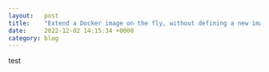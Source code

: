 ```yaml
---
layout:   post
title:    "Extend a Docker image on the fly, without defining a new image"
date:     2022-12-02 14:15:34 +0000
category: blog
---
```

test
<!-- If you want to use a particular Docker image but you need to apply some changes to it, the correct way to go is to extend that image and build your own on top of it. So basically, you will have to create a new `Dockerfile` with `FROM: alpine` or whatever is your source image, followed by a set of instructions where you apply the customization you need in your image. For instance, you could install your application executable and all the dependencies it needs.

## But what if you don't want to create a new Docker image?
In some situations, it doesn't make much sense to extend an existing image. For instance, for a personal use application (**not a production one**) that you don't want to maintain, where all the customization you need is installing one or two additional packages. In that case, it would be easier to just install the packages and then run the command the image is meant to run by default. But first, let's give a look at the `docker run` command.

This is what the official documentation tells us:

```
docker run [OPTIONS] IMAGE[:TAG|@DIGEST] [COMMAND] [ARG...]
```

The `COMMAND` option allows us to specify an optional command to run when the container starts. For instance, if we want to spawn a new container and get a shell for testing, we could do the following.

```
docker run -it --rm alpine sh
```

It will spawn a new container in interactive mode and once it's up it will run the `sh` command. So this is a good way to test the commands we want the container to run. Once we know the commands, we could add them to a script like this.

```
#/usr/bin/env sh

apk add s-nail
sh
```

Let's name it `start.sh` and don't forget to make this script executable: `chmod +x start.sh`. Also, remember to replace the Shebang line `#/usr/bin/env sh` with the most suitable one for your image. For instance, if you're not using Apline but another image with Bash, you may want to replace it with `#/usr/bin/env bash`.

So now we could mount this script and pass its path to the `COMMAND` option when running `docker run`.

```
docker run -it -v "$(pwd)/start.sh":/start.sh alpine /start.sh
```

Now we get a shell, as before, but before that the container will install S-nail. We're almost there.

Probably we don't want to get an interactive shell, but rather execute the default command the image was meant to run. For instance, if that container is a Nextcloud instance, we want it to start Nextcloud when we do `docker run`. But what's the command for that?

In general, when a container starts, it will run the `CMD` specified in the `Dockerfile`. The most accurate way to find it is

* to go to [Docker Hub](https://hub.docker.com/),
* search for your image,
* open the Tags tab,
* select the exact version you want to use, or `latest` otherwise,
* on the left, search for the latest occurrence of the `CMD` definition.

That's the command you want to append to your `start.sh` script instead of the `sh` one. For instance, for [this Nextcloud image](https://hub.docker.com/layers/nextcloud/library/nextcloud/stable-fpm-alpine/images/sha256-5aded1c55b126768ed6f54c5ff30b4622432198905b47f12c052d87d9cb6131e?context=explore), the command the container will run by default is `php-fpm`. -->
